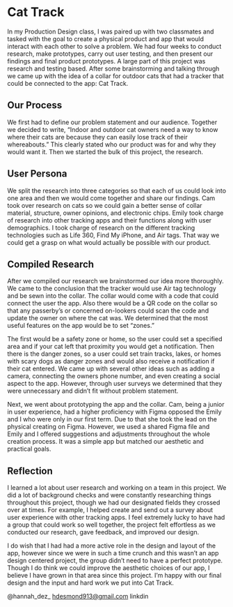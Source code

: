 # Cat Track

In my Production Design class, I was paired up with two classmates and tasked with the goal to create a physical product and app that would interact with each other to solve a problem. We had four weeks to conduct research, make prototypes, carry out user testing, and then present our findings and final product prototypes. A large part of this project was research and testing based. After some brainstorming and talking through we came up with the idea of a collar for outdoor cats that had a tracker that could be connected to the app: Cat Track.

## Our Process

We first had to define our problem statement and our audience. Together we decided to write, “Indoor and outdoor cat owners need a way to know where their cats are because they can easily lose track of their whereabouts.” This clearly stated who our product was for and why they would want it. Then we started the bulk of this project, the research.

## User Persona

We split the research into three categories so that each of us could look into one area and then we would come together and share our findings. Cam took over research on cats so we could gain a better sense of collar material, structure, owner opinions, and electronic chips. Emily took charge of research into other tracking apps and their functions along with user demographics. I took charge of research on the different tracking technologies such as Life 360, Find My iPhone, and Air tags. That way we could get a grasp on what would actually be possible with our product.

## Compiled Research

After we compiled our research we brainstormed our idea more thoroughly. We came to the conclusion that the tracker would use Air tag technology and be sewn into the collar. The collar would come with a code that could connect the user the app. Also there would be a QR code on the collar so that any passerby’s or concerned on-lookers could scan the code and update the owner on where the cat was. We determined that the most useful features on the app would be to set “zones.”
    
The first would be a safety zone or home, so the user could set a specified area and if your cat left that proximity you would get a notification. Then there is the danger zones, so a user could set train tracks, lakes, or homes with scary dogs as danger zones and would also receive a notification if their cat entered. We came up with several other ideas such as adding a camera, connecting the owners phone number, and even creating a social aspect to the app. However, through user surveys we determined that they were unnecessary and didn’t fit without problem statement.
    
Next, we went about prototyping the app and the collar. Cam, being a junior in user experience, had a higher proficiency with Figma opposed the Emily and I who were only in our first term. Due to that she took the lead on the physical creating on Figma. However, we used a shared Figma file and Emily and I offered suggestions and adjustments throughout the whole creation process. It was a simple app but matched our aesthetic and practical goals.

## Reflection

I learned a lot about user research and working on a team in this project. We did a lot of background checks and were constantly researching things throughout this project, though we had our designated fields they crossed over at times. For example, I helped create and send out a survey about user experience with other tracking apps. I feel extremely lucky to have had a group that could work so well together, the project felt effortless as we conducted our research, gave feedback, and improved our design.
    
I do wish that I had had a more active role in the design and layout of the app, however since we were in such a time crunch and this wasn’t an app design centered project, the group didn’t need to have a perfect prototype. Though I do think we could improve the aesthetic choices of our app, I believe I have grown in that area since this project. I’m happy with our final design and the input and hard work we put into Cat Track.

@hannah_dez_  hdesmond913@gmail.com  linkdin